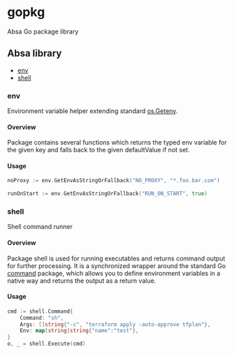# gopkg

Absa Go package library

## Absa library

- [env](#env)
- [shell](#shell)

### env
Environment variable helper extending standard [os.Getenv](https://golang.org/pkg/os/#Getenv).
#### Overview
Package contains several functions which returns the typed env variable for the given 
key and falls back to the given defaultValue if not set.
#### Usage
```go
noProxy := env.GetEnvAsStringOrFallback("NO_PROXY", "*.foo.bar.com")
 
runOnStart := env.GetEnvAsStringOrFallback("RUN_ON_START", true)
```

### shell
Shell command runner 
#### Overview
Package shell is used for running executables and returns command output for further processing. It is a synchronized 
wrapper around the standard Go [command](https://golang.org/pkg/os/exec/#Cmd) package, which allows you to define environment variables in a native way 
and returns the output as a return value.
#### Usage
```go
cmd := shell.Command{
	Command: "sh",
	Args: []string{"-c", "terraform apply -auto-approve tfplan"},
	Env: map[string]string{"name":"test"},
}
o, _ = shell.Execute(cmd)
```
